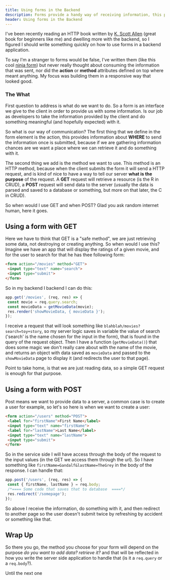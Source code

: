 ```yaml
---
title: Using forms in the Backend
description: Forms provide a handy way of receiving information, this post is about how to use them in a  Express backend application.
header: Using forms in the Backend
---
```

 
I've been recently reading an HTTP book written by [K. Scott Allen](https://odetocode.com/) (great book for beginners like me) and dwelling more with the backend, so I figured I should write something quickly on how to use forms in a backend application.
 
To say I'm a stranger to forms would be false, I've  written them (like this cool [ninja form](https://codepen.io/ceheiss/pen/PxKXjo)) but never really thought about consuming the information that was sent, nor did the **action** or **method** attributes defined on top where meant anything. My focus was building them in a responsive way that looked good.
 
### The What
 
First question to address is what do we want to do. So a form is an interface  we give to the client in order to provide us  with some information. Is our job as developers to take the information provided by the client and do something meaningful (and hopefully expected) with it.
 
So what is our way of communication? The first thing that we define in the form element is the action, this provides information about  **WHERE** to send the information once is submitted, because if we are gathering information chances are we want a place where we can retrieve it and do something with it.
 
The second thing we add is the method we want to use. This method is an HTTP method, because when the client submits the form it will send a HTTP request, and is kind of nice to have a way to tell our server **what is the purpose** of the request. A **GET** request will  retrieve a resource (is the R in CRUD), a **POST** request will send data to the server (usually the data is parsed and saved to a database or something, but more on that later, the C in CRUD).
 
So when would I use GET  and when POST? Glad you ask random internet human, here it goes.
 
## Using a form with GET
 
Here we have to think that GET is a "safe method", we are just retrieving some data, not destroying or creating anything. So when would I use this? Imagine we have an app that will display the ratings of a given movie, and for the user to search for that he has thee following form:
 
```html
<form action="/movies" method="GET">
 <input type="text" name="search">
 <input type="submit">
</form>
```
 
So in my backend I backend I can do this:
 
```javascript
app.get('/movies', (req, res) => {
 const movie = req.query.search;
 const movieData = getMovieData(movie);
 res.render('showMovieData, { movieData }');
});
```
 
I receive a request that will look something like `blahblah/movies?search=toy+story`, so my server logic saves in variable the value of search ('search' is the name chosen for the input in the form), that is found in the query of the request object. Then I have a function (`getMovieData()`) that does some magic we don't really care about with the name of the movie, and returns an object with data saved as `movieData` and passed to the `showMovieData` page to display it (and redirects the user to that page).
 
Point to take home, is that we are just reading data, so a simple GET request is enough for that purpose.
 
## Using a form with POST
 
Post means we want to provide data to a server, a common case is to create a user for example, so let's so here is when we want to create a user:
 
```html
<form action="/users" method="POST">
 <label for="firstName">First Name</label>
 <input type="text" name="firstName">
 <label for="lastName">Last Name</label>
 <input type="text" name="lastName">
 <input type="submit">
</form>
```
So in the service side I will have access through the body of the request to the input values (in the GET we access them through the url). So I have something like `firstName=Gandalf&lastName=TheGrey` in the body of the response. I can handle that:
 
```javascript
app.post('/users', (req, res) => {
 const { firstName, lastName } = req.body;
 /*==== Some code that saves that to database  ====*/
 res.redirect('/somepage');
});
```
 
So above I receive the information, do something with it, and then redirect to another page so the user doesn't submit twice by refreshing by accident or something like that.
 
## Wrap Up
 
So there you go, the method you choose for your form will depend on the purpose *do you want to add data? retrieve it?* and that will be reflected in how you write the server side application to handle that (is it a `req.query` or a `req.body`?).
 
Until the next one